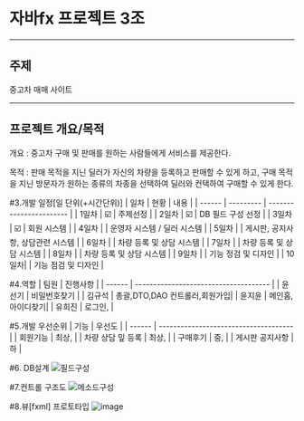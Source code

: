 # 자바fx 프로젝트 3조

***
주제
---

중고차 매매 사이트


***
프로젝트 개요/목적
---
개요 : 중고차 구매 및 판매를 원하는 사람들에게 서비스를 제공한다.

목적 : 판매 목적을 지닌 딜러가 자신의 차량을 등록하고 판매할 수 있게 하고, 구매 목적을 지닌 방문자가 원하는 종류의 차종을 선택하여 딜러와 컨택하여 구매할 수 있게 한다.


#3.개발 일정[일 단위(+시간단위)]
| 일차 | 현황 | 내용 |
| ------ | --------- | ----------------------- |
| 1일차 | :ballot_box_with_check: | 주제선정 |
| 2일차 | :ballot_box_with_check: | DB 필드 구성 선정 |
| 3일차 | :ballot_box_with_check: | 회원 시스템 |
| 4일차 |  | 운영자 시스템 / 딜러 시스템 |
| 5일차 |  | 게시판, 공지사항, 상담관련 시스템 |
| 6일차 |  | 차량 등록 및 상담 시스템 |
| 7일차 |  | 차량 등록 및 상담 시스템 |
| 8일차 |  | 차량 등록 및 상담 시스템 |
| 9일차 |  | 기능 정검 및 디자인 |
| 10일차|  | 기능 점검 및 디자인 | 

#4.역할
| 팀원 |  진행사항 |
| ------ | ------------------------------------- |
| 윤선기 | 비밀번호찾기 |
| 김규석 | 총괄,DTO,DAO 컨트롤러,회원가입|
| 윤지윤 | 메인홈, 아이디찾기|
| 유희진 | 로그인, |

#5.개발 우선순위
| 기능 |  우선도 |
| ------ | ------------------------------------- |
| 회원기능 | 최상,  |
| 차량 상담 밒 등록 | 최상,  |
| 구매후기 | 중, |
| 게시판 공지사항 | 하 |

#6. DB설계
![필드구성](https://user-images.githubusercontent.com/98489230/163526575-5342fb92-1aff-440c-9876-2b4858070474.jpg)


#7.컨트롤 구조도
![메소드구성](https://user-images.githubusercontent.com/98489230/163526495-56277fd2-638d-47c1-aaeb-eadb42d42d0c.jpg)

#8.뷰[fxml] 프로토타입
![image](https://user-images.githubusercontent.com/98489230/163526898-c56500b2-a824-49e5-9ae5-b82f9e441feb.png)
